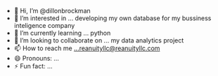 - 👋 Hi, I’m @dillonbrockman
- 👀 I’m interested in ... developing my own database for my bussiness inteligence company 
- 🌱 I’m currently learning ... python
- 💞️ I’m looking to collaborate on ... my data analytics project
- 📫 How to reach me ...reanuityllc@reanuityllc.com
- 😄 Pronouns: ...
- ⚡ Fun fact: ...

<!---
dillonbrockman/dillonbrockman is a ✨ special ✨ repository because its `README.md` (this file) appears on your GitHub profile.
You can click the Preview link to take a look at your changes.
--->
